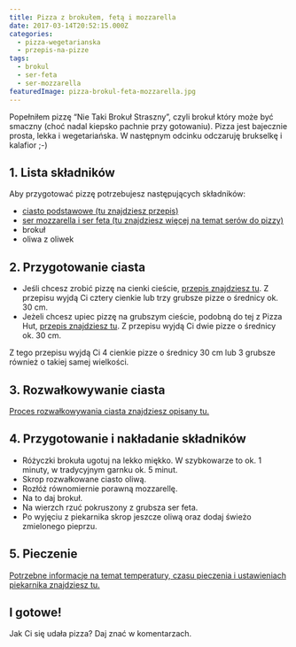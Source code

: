 ```yaml
---
title: Pizza z brokułem, fetą i mozzarella
date: 2017-03-14T20:52:15.000Z
categories: 
  - pizza-wegetarianska
  - przepis-na-pizze
tags: 
  - brokul
  - ser-feta
  - ser-mozzarella
featuredImage: pizza-brokul-feta-mozzarella.jpg
---
```


Popełniłem pizzę “Nie Taki Brokuł Straszny”, czyli brokuł który może być smaczny (choć nadal kiepsko pachnie przy gotowaniu). Pizza jest bajecznie prosta, lekka i wegetariańska. W następnym odcinku odczaruję brukselkę i kalafior ;-)

## 1\. Lista składników

Aby przygotować pizzę potrzebujesz następujących składników:

- <a href="/przepis-na-ciasto-na-pizze/" title="Przepis na ciasto podstawowe">ciasto podstawowe (tu znajdziesz przepis)</a>
- <a href="/jaki-ser-wybrac-do-pizzy/" title="Ser do pizzy">ser mozzarella i ser feta (tu znajdziesz więcej na temat serów do pizzy)</a>
- brokuł
- oliwa z oliwek

## 2\. Przygotowanie ciasta

- Jeśli chcesz zrobić pizzę na cienki cieście, <a href="/przepis-na-ciasto-na-pizze/" title="Przepis na ciasto podstawowe">przepis znajdziesz tu</a>. Z przepisu wyjdą Ci cztery cienkie lub trzy grubsze pizze o średnicy ok. 30 cm.
- Jeżeli chcesz upiec pizzę na grubszym cieście, podobną do tej z Pizza Hut, <a href="/jak-zrobic-ciasto-na-pizze-jak-w-pizza-hut/" title="Przepis na pizzę na grubym cieście">przepis znajdziesz tu</a>. Z przepisu wyjdą Ci dwie pizze o średnicy ok. 30 cm.

Z tego przepisu wyjdą Ci 4 cienkie pizze o średnicy 30 cm lub 3 grubsze również o takiej samej wielkości.

## 3\. Rozwałkowywanie ciasta

<a href="/jak-walkowac-ciasto-pizzy/" title="Rozwałkowywanie ciasta">Proces rozwałkowywania ciasta znajdziesz opisany tu.</a>

## 4\. Przygotowanie i nakładanie składników

- Różyczki brokuła ugotuj na lekko miękko. W szybkowarze to ok. 1 minuty, w tradycyjnym garnku ok. 5 minut.
- Skrop rozwałkowane ciasto oliwą.
- Rozłóż równomiernie porawną mozzarellę.
- Na to daj brokuł.
- Na wierzch rzuć pokruszony z grubsza ser feta.
- Po wyjęciu z piekarnika skrop jeszcze oliwą oraz dodaj świeżo zmielonego pieprzu.

## 5\. Pieczenie

<a href="/jak-ustawic-piekarnik-pieczenia-pizzy/" title="Jak ustawić piekarnik do pieczenia pizzy">Potrzebne informacje na temat temperatury, czasu pieczenia i ustawieniach piekarnika znajdziesz tu.</a>

## I gotowe!

Jak Ci się udała pizza? Daj znać w komentarzach.
